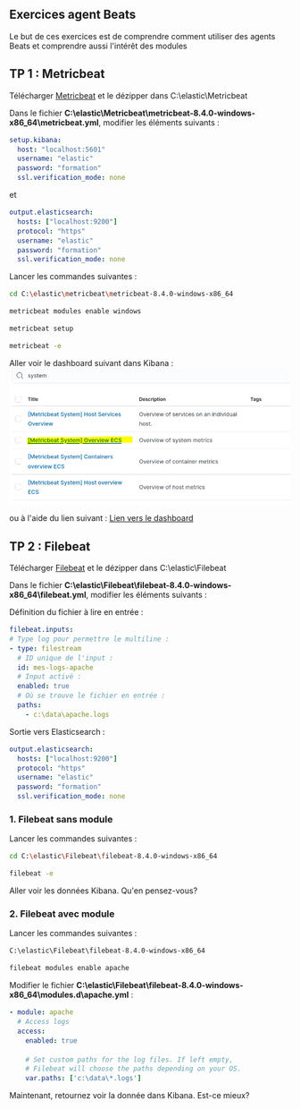 
## Exercices agent Beats
Le but de ces exercices est de comprendre comment utiliser des agents Beats et comprendre aussi l'intérêt des modules

## TP 1 : Metricbeat
Télécharger [Metricbeat](https://artifacts.elastic.co/downloads/beats/metricbeat/metricbeat-8.4.0-windows-x86_64.zip) et le dézipper dans C:\elastic\Metricbeat

Dans le fichier **C:\elastic\Metricbeat\metricbeat-8.4.0-windows-x86_64\metricbeat.yml**, modifier les éléments suivants :
``` yml
setup.kibana:
  host: "localhost:5601"
  username: "elastic"
  password: "formation"
  ssl.verification_mode: none
```
et
``` yml
output.elasticsearch:
  hosts: ["localhost:9200"]
  protocol: "https"
  username: "elastic"
  password: "formation"
  ssl.verification_mode: none
```

Lancer les commandes suivantes :
``` sh
cd C:\elastic\metricbeat\metricbeat-8.4.0-windows-x86_64
```
``` sh
metricbeat modules enable windows
```
``` sh
metricbeat setup
```
``` sh
metricbeat -e
```
Aller voir le dashboard suivant dans Kibana :
![](
https://raw.githubusercontent.com/vincent2mots/elk/main/Beats/images/overview_ecs.PNG)

ou à l'aide du lien suivant :
[Lien vers le dashboard](http://localhost:5601/app/dashboards#/view/Metricbeat-system-overview-ecs?_g=())

## TP 2 : Filebeat
Télécharger [Filebeat](https://artifacts.elastic.co/downloads/beats/filebeat/filebeat-8.4.0-windows-x86_64.zip) et le dézipper dans C:\elastic\Filebeat

Dans le fichier **C:\elastic\Filebeat\filebeat-8.4.0-windows-x86_64\filebeat.yml**, modifier les éléments suivants :

Définition du fichier à lire en entrée : 
``` yml
filebeat.inputs:
# Type log pour permettre le multiline :
- type: filestream
  # ID unique de l'input :
  id: mes-logs-apache
  # Input activé :
  enabled: true
  # Où se trouve le fichier en entrée :
  paths:
    - c:\data\apache.logs
```

Sortie vers Elasticsearch : 
``` yml
output.elasticsearch:
  hosts: ["localhost:9200"]
  protocol: "https"
  username: "elastic"
  password: "formation"
  ssl.verification_mode: none
```

### 1. Filebeat sans module
Lancer les commandes suivantes :
``` sh
cd C:\elastic\Filebeat\filebeat-8.4.0-windows-x86_64
```
``` sh
filebeat -e
```

Aller voir les données Kibana. Qu'en pensez-vous?

### 2. Filebeat avec module
Lancer les commandes suivantes :
``` sh
C:\elastic\Filebeat\filebeat-8.4.0-windows-x86_64
```
``` sh
filebeat modules enable apache
```

Modifier le fichier **C:\elastic\Filebeat\filebeat-8.4.0-windows-x86_64\modules.d\apache.yml** :

``` yml
- module: apache
  # Access logs
  access:
    enabled: true

    # Set custom paths for the log files. If left empty,
    # Filebeat will choose the paths depending on your OS.
    var.paths: ['c:\data\*.logs']
```

Maintenant, retournez voir la donnée dans Kibana. Est-ce mieux?

